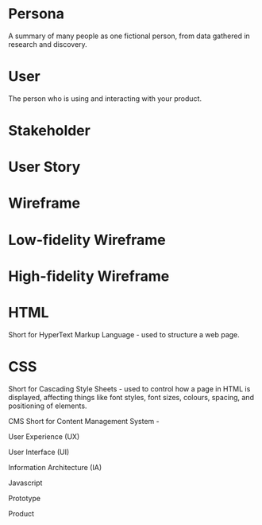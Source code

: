 # Persona
A summary of many people as one fictional person, from data gathered in research and discovery.

# User
The person who is using and interacting with  your product.

# Stakeholder

# User Story

# Wireframe

# Low-fidelity Wireframe

# High-fidelity Wireframe

# HTML
Short for HyperText Markup Language - used to structure a web page.

# CSS
Short for Cascading Style Sheets - used to control how a page in HTML is displayed, affecting things like font styles, font sizes, colours, spacing, and positioning of elements.

CMS
Short for Content Management System -

User Experience (UX)

User Interface (UI)

Information Architecture (IA)

Javascript

Prototype

Product
